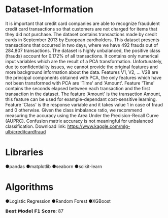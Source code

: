 # Dataset-Information
It is important that credit card companies are able to recognize fraudulent credit card transactions so that customers are not charged for items that they did not purchase.  The dataset contains transactions made by credit cards in September 2013 by European cardholders. This dataset presents transactions that occurred in two days, where we have 492 frauds out of 284,807 transactions. The dataset is highly unbalanced, the positive class (frauds) account for 0.172% of all transactions.  It contains only numerical input variables which are the result of a PCA transformation. Unfortunately, due to confidentiality issues, we cannot provide the original features and more background information about the data. Features V1, V2, … V28 are the principal components obtained with PCA, the only features which have not been transformed with PCA are 'Time' and 'Amount'. Feature 'Time' contains the seconds elapsed between each transaction and the first transaction in the dataset. The feature 'Amount' is the transaction Amount, this feature can be used for example-dependant cost-sensitive learning. Feature 'Class' is the response variable and it takes value 1 in case of fraud and 0 otherwise.  Given the class imbalance ratio, we recommend measuring the accuracy using the Area Under the Precision-Recall Curve (AUPRC). Confusion matrix accuracy is not meaningful for unbalanced classification.  Download link: https://www.kaggle.com/mlg-ulb/creditcardfraud


# Libraries
●pandas
●matplotlib
●seaborn
●scikit-learn


# Algorithms
●Logistic Regression
●Random Forest
●XGBoost

𝗕𝗲𝘀𝘁 𝗠𝗼𝗱𝗲𝗹 𝗙𝟭 𝗦𝗰𝗼𝗿𝗲: 87
